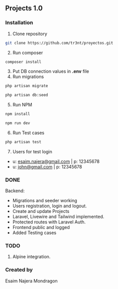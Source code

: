 ## Projects 1.0

### Installation

1. Clone repository
```bash
git clone https://github.com/tr3nt/proyectos.git
```
2. Run composer
```bash
composer install
```
3. Put DB connection values in **.env** file
4. Run migrations
```bash
php artisan migrate
```
```bash
php artisan db:seed
```
5. Run NPM
```bash
npm install
```
```bash
npm run dev
```
6. Run Test cases
```bash
php artisan test
```
7. Users for test login
- u: esaim.najera@gmail.com | p: 12345678
- u: john@gmail.com | p: 12345678

### DONE
Backend:
- Migrations and seeder working
- Users registration, login and logout.
- Create and update Projects
- Laravel, Livewire and Tailwind implemented.
- Protected routes with Laravel Auth.
- Frontend public and logged
- Added Testing cases

### TODO
1. Alpine integration.

### Created by
Esaim Najera Mondragon